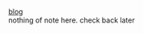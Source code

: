 <!---
gonkmetrics/gonkmetrics is a special repository because its `README.md` (this file) appears on your GitHub profile.
You can click the Preview link to take a look at your changes.
--->

<a href="https://gonkmetrics.github.io/">blog</a><br>
nothing of note here. check back later
